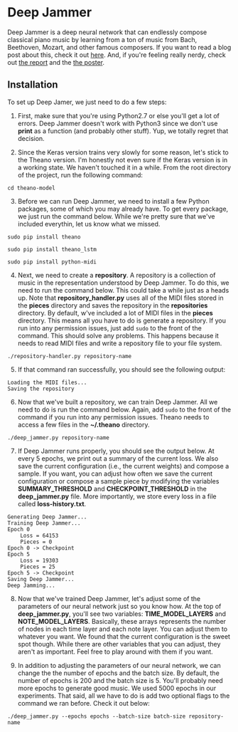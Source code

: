 # Deep Jammer
Deep Jammer is a deep neural network that can endlessly compose classical piano music by learning from a ton of music from Bach, Beethoven, Mozart, and other famous composers. If you want to read a blog post about this, check it out [here](https://medium.com/towards-data-science/can-a-deep-neural-network-compose-music-f89b6ba4978d). And, if you're feeling really nerdy, check out [the report](https://www.justinsvegliato.com/pdf/deep-jammer-report.pdf) and the [the poster](https://www.justinsvegliato.com/pdf/deep-jammer-poster.pdf).

## Installation
To set up Deep Jamer, we just need to do a few steps:

1. First, make sure that you're using Python2.7 or else you'll get a lot of errors. Deep Jammer doesn't work with Python3 since we don't use **print** as a function (and probably other stuff). Yup, we totally regret that decision.

2. Since the Keras version trains very slowly for some reason, let's stick to the Theano version. I'm honestly not even sure if the Keras version is in a working state. We haven't touched it in a while. From the root directory of the project, run the following command:

`cd theano-model`

3. Before we can run Deep Jammer, we need to install a few Python packages, some of which you may already have. To get every package, we just run the command below. While we're pretty sure that we've included everythin, let us know what we missed.

`sudo pip install theano`

`sudo pip install theano_lstm`

`sudo pip install python-midi`

4. Next, we need to create a **repository**. A repository is a collection of music in the representation understood by Deep Jammer. To do this, we need to run the command below. This could take a while just as a heads up. Note that **repository_handler.py** uses all of the MIDI files stored in the **pieces** directory and saves the repository in the **repositories** directory. By default, w've included a lot of MIDI files in the **pieces** directory. This means all you have to do is generate a repository. If you run into any permission issues, just add `sudo` to the front of the command. This should solve any problems. This happens because it needs to read MIDI files and write a repository file to your file system.

 `./repository-handler.py repository-name`
 
5. If that command ran successfully, you should see the following output:

```
Loading the MIDI files...
Saving the repository
```
 
6. Now that we've built a repository, we can train Deep Jammer. All we need to do is run the command below. Again, add `sudo` to the front of the command if you run into any permission issues. Theano needs to access a few files in the **~/.theano** directory.

`./deep_jammer.py repository-name`

7. If Deep Jammer runs properly, you should see the output below. At every 5 epochs, we print out a summary of the current loss. We also save the current configuration (i.e., the current weights) and compose a sample. If you want, you can adjust how often we save the current configuration or compose a sample piece by modifying the variables **SUMMARY_THRESHOLD** and **CHECKPOINT_THRESHOLD** in the **deep_jammer.py** file. More importantly, we store every loss in a file called **loss-history.txt**.

```
Generating Deep Jammer...
Training Deep Jammer...
Epoch 0
    Loss = 64153
    Pieces = 0
Epoch 0 -> Checkpoint
Epoch 5
    Loss = 19303
    Pieces = 25
Epoch 5 -> Checkpoint
Saving Deep Jammer...
Deep Jamming...
```

8. Now that we've trained Deep Jammer, let's adjust some of the parameters of our neural network just so you know how. At the top of **deep_jammer.py**, you'll see two variables: **TIME_MODEL_LAYERS** and **NOTE_MODEL_LAYERS**. Basically, these arrays represents the number of nodes in each time layer and each note layer. You can adjust them to whatever you want. We found that the current configuration is the sweet spot though. While there are other variables that you can adjust, they aren't as important. Feel free to play around with them if you want.

9. In addition to adjusting the parameters of our neural network, we can change the the number of epochs and the batch size. By default, the number of epochs is 200 and the batch size is 5. You'll probably need more epochs to generate good music. We used 5000 epochs in our experiments. That said, all we have to do is add two optional flags to the command we ran before. Check it out below:

`./deep_jammer.py --epochs epochs --batch-size batch-size repository-name`
